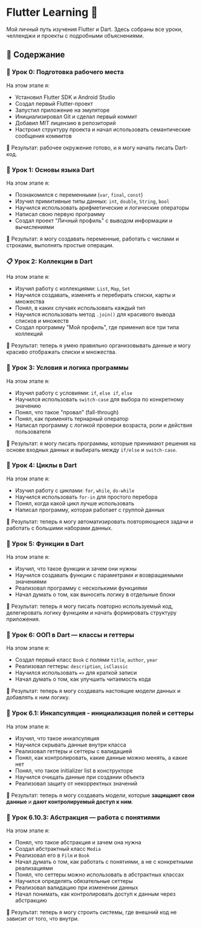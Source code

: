 # Flutter Learning 🚀

Мой личный путь изучения Flutter и Dart. Здесь собраны все уроки, челленджи и проекты с подробными объяснениями.

## 📂 Содержание
### 🧰 Урок 0: Подготовка рабочего места

На этом этапе я:
- Установил Flutter SDK и Android Studio
- Создал первый Flutter-проект
- Запустил приложение на эмуляторе
- Инициализировал Git и сделал первый коммит
- Добавил MIT лицензию в репозиторий
- Настроил структуру проекта и начал использовать семантические сообщения коммитов

🎯 Результат: рабочее окружение готово, и я могу начать писать Dart-код.

### 🧠 Урок 1: Основы языка Dart

На этом этапе я:
- Познакомился с переменными (`var`, `final`, `const`)
- Изучил примитивные типы данных: `int`, `double`, `String`, `bool`
- Научился использовать арифметические и логические операторы
- Написал свою первую программу
- Создал проект "Личный профиль" с выводом информации и вычислениями

🎯 Результат: я могу создавать переменные, работать с числами и строками, выполнять простые операции.

### 📋 Урок 2: Коллекции в Dart

На этом этапе я:
- Изучил работу с коллекциями: `List`, `Map`, `Set`
- Научился создавать, изменять и перебирать списки, карты и множества
- Понял, в каких случаях использовать каждый тип
- Научился использовать метод `.join()` для красивого вывода списков и множеств
- Создал программу "Мой профиль", где применил все три типа коллекций

🎯 Результат: теперь я умею правильно организовывать данные и могу красиво отображать списки и множества.

### 🤔 Урок 3: Условия и логика программы

На этом этапе я:
- Изучил работу с условиями: `if`, `else if`, `else`
- Научился использовать `switch-case` для выбора по конкретному значению
- Понял, что такое "провал" (fall-through)
- Понял, как применять тернарный оператор
- Написал программу с логикой проверки возраста, роли и действия пользователя

🎯 Результат: я могу писать программы, которые принимают решения на основе входных данных и выбирать между `if/else` и `switch-case`.

### 🔁 Урок 4: Циклы в Dart

На этом этапе я:
- Изучил работу с циклами: `for`, `while`, `do-while`
- Научился использовать `for-in` для простого перебора
- Понял, когда какой цикл лучше использовать
- Написал программу, которая работает с группой данных

🎯 Результат: теперь я могу автоматизировать повторяющиеся задачи и работать с большими наборами данных.

### 🧩 Урок 5: Функции в Dart

На этом этапе я:
- Изучил, что такое функции и зачем они нужны
- Научился создавать функции с параметрами и возвращаемыми значениями
- Реализовал программу с несколькими функциями
- Начал думать о том, как выносить логику в отдельные блоки

🎯 Результат: теперь я могу писать повторно используемый код, делегировать логику функциям и начать формировать структуру приложения.

### 🧩 Урок 6: ООП в Dart — классы и геттеры

На этом этапе я:
- Создал первый класс `Book` с полями `title`, `author`, `year`
- Реализовал геттеры: `description`, `isClassic`
- Научился использовать `=>` для краткой записи
- Начал думать о том, как улучшить читаемость кода

🎯 Результат: теперь я могу создавать настоящие модели данных и добавлять к ним логику.

### 🔐 Урок 6.1: Инкапсуляция - инициализация полей и сеттеры

На этом этапе я:
- Изучил, что такое инкапсуляция
- Научился скрывать данные внутри класса
- Реализовал геттеры и сеттеры с валидацией
- Понял, как контролировать, какие данные можно менять, а какие нет
- Понял, что такое initializer list в конструкторе
- Научился очищать данные при создании объекта
- Реализовал защиту от некорректных значений

🎯 Результат: теперь я могу создавать модели, которые **защищают свои данные** и **дают контролируемый доступ к ним**.

### 🤖 Урок 6.10.3: Абстракция — работа с понятиями

На этом этапе я:
- Понял, что такое абстракция и зачем она нужна
- Создал абстрактный класс `Media`
- Реализовал его в `Film` и `Book`
- Начал думать о том, как работать с понятиями, а не с конкретными реализациями
- Понял, что сеттеры можно использовать в абстрактных классах
- Научился определять обязательные сеттеры
- Реализовал валидацию при изменении данных
- Начал понимать, как контролировать доступ к данным через абстракцию

🎯 Результат: теперь я могу строить системы, где внешний код не зависит от того, что внутри.